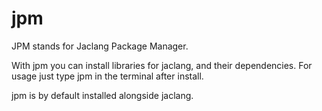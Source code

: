 # jpm

JPM stands for Jaclang Package Manager.

With jpm you can install libraries for jaclang, and their dependencies. For usage just type jpm in the terminal after install.

jpm is by default installed alongside jaclang.
